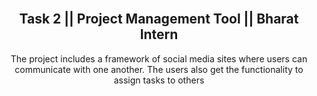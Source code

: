 <div align="center">
  
  <br />
  <h2 align="center">Task 2 || Project Management Tool  || Bharat Intern</h2>
The project includes a framework of social
media sites where users can communicate
with one another. The users also get the
functionality to assign tasks to others
</div>
